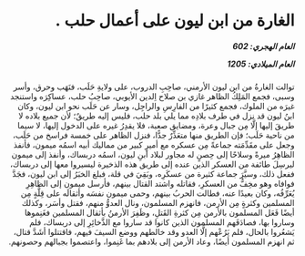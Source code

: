 <h1 dir="rtl">الغارة من ابن ليون على أعمال حلب .</h1>

<h5 dir="rtl">العام الهجري:  602

العام الميلادي: 1205

</h5>

<p dir="rtl">توالت الغارةُ من ابن ليون الأرمني، صاحِبِ الدروب، على ولايةِ حَلَب، فنَهَب وحرق، وأسر وسبى، فجمع المَلِكُ الظاهر غازي بن صلاح اِلدين الأيوبي، صاحِبُ حلب، عساكِرَه واستنجد غيرَه من الملوك، فجمع كثيرًا من الفارِسِ والراجِل، وسار عن حَلَب نحو ابن ليون، وكان ابنُ ليون قد نزل في طرف بلادِه مما يلي بلد حلب، فليس إليه طريقٌ؛ لأن جميع بلاده لا طريقَ إليها إلَّا مِن جبال وعرة، ومضايق صعبة، فلا يقدِرُ غيره على الدخول إليها، لا سيما من ناحية حَلَب؛ فإن الطريق منها متعَذِّرٌ جدًّا، فنزل الظاهر على خمسة فراسخ من حَلَب، وجعل على مقَدِّمَته جماعةً مِن عسكره مع أميرٍ كبير من مماليك أبيه اسمُه ميمون، فأنفذ الظاهِرُ ميرةً وسلاحًا إلى حِصنٍ له مجاور لبلاد ابنِ ليون، اسمُه دربساك، وأنفذ إلى ميمون ليرسِلَ طائفة من العسكر الذين عنده إلى طريق هذه الذخيرة ليسيروا معها إلى دربساك، ففعل ذلك، وسيَّرَ جماعة كثيرة من عسكَرِه، وبَقِيَ في قلة، فبلغ الخبَرُ إلى ابن ليون، فجَدَّ فوافاه وهو مخِفٌّ من العسكرِ، فقاتله واشتد القتال بينهم، فأرسل ميمون إلى الظاهِرِ يُعَرِّفُه، وكان بعيدًا عنه، فطالت الحربُ بينهم، وحمى ميمون نفسَه وأثقالَه على قِلَّةٍ مِن المسلمين وكثرةٍ مِن الأرمن، فانهزم المسلمون، ونال العدوُّ منهم، فقتل وأسَر، وكذلك أيضًا فَعَل المسلمون بالأرمن مِن كثرةِ القَتلِ، وظَفِرَ الأرمنُ بأثقال المسلمين فغَنِموها وساروا بها، فصادَفَهم المسلمون الذين كانوا قد ساروا مع الذَّخائِرِ إلى دربساك، فلم يَشعُروا بالحال، فلم يَرُعْهم إلَّا العدو وقد خالطهم ووضع السيفَ فيهم، فاقتتلوا أشَدَّ قتال، ثم انهزم المسلمون أيضًا، وعاد الأرمن إلى بلادهم بما غَنِموا، واعتصموا بجبالهم وحصونهم.</p></br>
